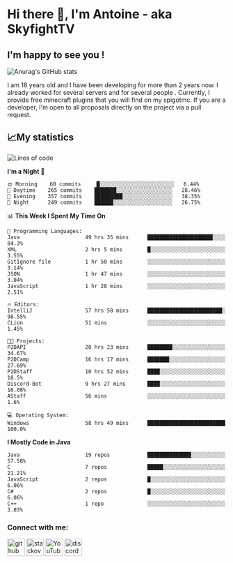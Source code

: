 # Hi there 👋, I'm Antoine - aka SkyfightTV
## I'm happy to see you !
![Anurag's GitHub stats](https://github-readme-stats.vercel.app/api?username=SKyfightTV&show_icons=true&theme=dark&count_private=true&)

I am 18 years old and I have been developing for more than 2 years now. I already worked for several servers and for several people . Currently, I provide free minecraft plugins that you will find on my spigotmc.
If you are a developer, I'm open to all proposals directly on the project via a pull request.

## 📈My statistics
<!--START_SECTION:waka-->
![Lines of code](https://img.shields.io/badge/From%20Hello%20World%20I%27ve%20Written-2%20Million%20lines%20of%20code-blue)

**I'm a Night 🦉** 

```text
🌞 Morning    60 commits     █░░░░░░░░░░░░░░░░░░░░░░░░   6.44% 
🌆 Daytime    265 commits    ███████░░░░░░░░░░░░░░░░░░   28.46% 
🌃 Evening    357 commits    █████████░░░░░░░░░░░░░░░░   38.35% 
🌙 Night      249 commits    ██████░░░░░░░░░░░░░░░░░░░   26.75%

```


📊 **This Week I Spent My Time On** 

```text
💬 Programming Languages: 
Java                     49 hrs 35 mins      █████████████████████░░░░   84.3% 
XML                      2 hrs 5 mins        █░░░░░░░░░░░░░░░░░░░░░░░░   3.55% 
GitIgnore file           1 hr 50 mins        ░░░░░░░░░░░░░░░░░░░░░░░░░   3.14% 
JSON                     1 hr 47 mins        ░░░░░░░░░░░░░░░░░░░░░░░░░   3.04% 
JavaScript               1 hr 28 mins        ░░░░░░░░░░░░░░░░░░░░░░░░░   2.51%

🔥 Editors: 
IntelliJ                 57 hrs 58 mins      ████████████████████████░   98.55% 
CLion                    51 mins             ░░░░░░░░░░░░░░░░░░░░░░░░░   1.45%

🐱‍💻 Projects: 
P2DAPI                   20 hrs 23 mins      ████████░░░░░░░░░░░░░░░░░   34.67% 
P2DCamp                  16 hrs 17 mins      ███████░░░░░░░░░░░░░░░░░░   27.69% 
P2DStaff                 10 hrs 52 mins      ████░░░░░░░░░░░░░░░░░░░░░   18.5% 
Discord-Bot              9 hrs 27 mins       ████░░░░░░░░░░░░░░░░░░░░░   16.08% 
AStaff                   56 mins             ░░░░░░░░░░░░░░░░░░░░░░░░░   1.6%

💻 Operating System: 
Windows                  58 hrs 49 mins      █████████████████████████   100.0%

```

**I Mostly Code in Java** 

```text
Java                     19 repos            ██████████████░░░░░░░░░░░   57.58% 
C                        7 repos             █████░░░░░░░░░░░░░░░░░░░░   21.21% 
JavaScript               2 repos             █░░░░░░░░░░░░░░░░░░░░░░░░   6.06% 
C#                       2 repos             █░░░░░░░░░░░░░░░░░░░░░░░░   6.06% 
C++                      1 repo              ░░░░░░░░░░░░░░░░░░░░░░░░░   3.03%

```



<!--END_SECTION:waka-->

### Connect with me:

[<img src='https://cdn.jsdelivr.net/npm/simple-icons@3.0.1/icons/github.svg' alt='github' height='40'>](https://github.com/SKyfightTV)  [<img src='https://cdn.jsdelivr.net/npm/simple-icons@3.0.1/icons/stackoverflow.svg' alt='stackoverflow' height='40'>](https://stackoverflow.com/users/16952856)  [<img src='https://cdn.jsdelivr.net/npm/simple-icons@3.0.1/icons/youtube.svg' alt='YouTube' height='40'>](https://www.youtube.com/channel/UCjzzQNjlBr-AZ5j1A8lMMKw)  [<img src='https://cdn.jsdelivr.net/npm/simple-icons@3.0.1/icons/discord.svg' alt='discord' height='40'>](https://discord.gg/u8yzVac)  
